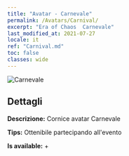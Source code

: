```yaml
---
title: "Avatar - Carnevale"
permalink: /Avatars/Carnival/
excerpt: "Era of Chaos  Carnevale"
last_modified_at: 2021-07-27
locale: it
ref: "Carnival.md"
toc: false
classes: wide
---
```

 ![Carnevale](/images/a/avatarFrame_95.png)

## Dettagli

 **Descrizione:** Cornice avatar Carnevale 

 **Tips:** Ottenibile partecipando all'evento 

 **Is available:**  + 

